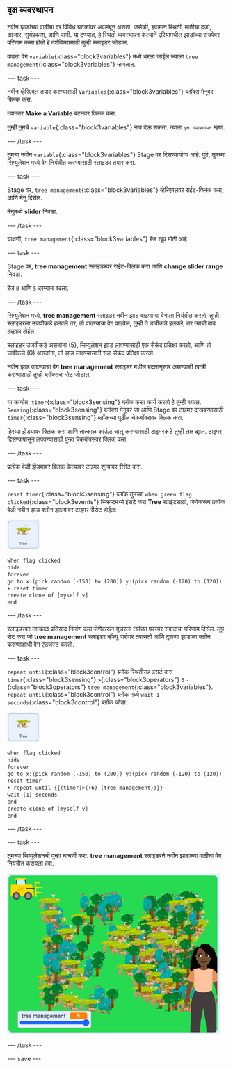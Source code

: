 ## वृक्ष व्यवस्थापन

नवीन झाडांच्या वाढीचा दर विविध घटकांवर अवलंबून असतो, जसेकी, हवामान स्थिती, मातीचा दर्जा, आजार, सुर्यप्रकाश, आणि पाणी. या टप्प्यात, हे स्थिती व्यवस्थापन केल्याने एरियामधील झाडांच्या संख्येवर परिणाम कसा होतो हे दर्शविण्यासाठी तुम्ही स्लाइडर जोडाल.

वाढता वेग `variable`{:class="block3variables"} मध्ये धरला जाईल ज्याला `tree management`{:class="block3variables"} म्हणतात.

--- task ---

नवीन व्हेरिएबल तयार करण्यासाठी `Variables`{:class="block3variables"} ब्लॉक्स मेनूवर क्लिक करा.

त्यानंतर **Make a Variable** बटनवर क्लिक करा.

तुम्ही तुमचे `variable`{:class="block3variables"} नाव देऊ शकता. त्याला `वृक्ष व्यवस्थापन` म्हणा.

--- /task ---

तुमचा नवीन `variable`{:class="block3variables"} Stage वर दिसण्यायोग्य आहे. पुढे, तुमच्या सिम्युलेशन मध्ये वेग नियंत्रीत करण्यासाठी स्लाइडर तयार करा.

--- task ---

Stage वर, `tree management`{:class="block3variables"} व्हेरिएबलवर राईट-क्लिक करा, आणि मेनू दिसेल.

मेनूमध्ये **slider** निवडा.

--- /task ---

याक्षणी, `tree management`{:class="block3variables"} रेंज खूप मोठी आहे.

--- task ---

Stage वर, **tree management** स्लाइडरवर राईट-क्लिक करा आणि **change slider range** निवडा.

रेंज `0` आणि `5` दरम्यान बदला.

--- /task ---

सिम्युलेशन मध्ये, **tree management** स्लाइडर नवीन झाड वाढणाऱ्या वेगाला नियंत्रीत करतो. तुम्ही स्लाइडरला उजवीकडे हलवले तर, तो वाढण्याचा वेग वाढवेल; तुम्ही ते डावीकडे हलवले, तर त्याची वाढ हळूवार होईल.

स्लाइडर उजवीकडे असतांना (5), सिम्युलेशन झाड लावण्यासाठी एक सेकंद प्रतिक्षा करतो, आणि तो डावीकडे (0) असतांना, तो झाड लावण्यासाठी सहा सेकंद प्रतिक्षा करतो.

नवीन झाड वाढण्याचा वेग **tree management** स्लाइडर मधील बदलानूसार असण्याची खात्री करण्यासाठी तुम्ही ब्लॉक्सचा सेट जोडाल.

--- task ---

या कार्यात, `timer`{:class="block3sensing"} ब्लॉक कसा कार्य करतो हे तुम्ही बघाल. `Sensing`{:class="block3sensing"} ब्लॉक्स मेनूवर जा आणि Stage वर टाइमर दाखवण्यासाठी `timer`{:class="block3sensing"} ब्लॉकच्या पुढील चेकबॉक्सवर क्लिक करा.

हिरव्या झेंड्यावर क्लिक करा आणि तात्काळ काऊंट चालू करण्यासाठी टाइमरकडे तुम्ही लक्ष द्याल. टाइमर दिसण्यापासून लपवण्यासाठी पुन्हा चेकबॉक्सवर क्लिक करा.

--- /task ---

प्रत्येक वेळी झेंड्यावर क्लिक केल्यावर टाइमर शून्यावर रीसेट करा.

--- task ---

`reset timer`{:class="block3sensing"} ब्लॉक तुमच्या `when green flag clicked`{:class="block3events"} स्क्रिप्टमध्ये इंसर्ट करा **Tree** स्प्राईटसाठी, जेणेकरून प्रत्येक वेळी नवीन झाड क्लोन झाल्यावर टाइमर रीसेट होईल:

![Tree स्प्राईटची इमेज](images/tree-sprite.png)

```blocks3
when flag clicked
hide
forever
go to x:(pick random (-150) to (200)) y:(pick random (-120) to (120))
+ reset timer
create clone of [myself v]
end
```

--- /task ---

स्लाइडरवर तात्काळ प्रतिसाद निर्माण करा जेणेकरून यूजरला त्यांच्या परस्पर संवादाचा परिणाम दिसेल. लूप सेट करा जो **tree management** स्लाइडर व्हॅल्यू वारंवार तपासतो आणि दुसऱ्या झाडाला क्लोन करण्याआधी वेग ऍडजस्ट करतो.

--- task ---

`repeat until`{:class="block3control"} ब्लॉक स्थितीसह इंसर्ट करा `timer`{:class="block3sensing"} `>`{:class="block3operators"} `6` `-`{:class="block3operators"} `tree management`{:class="block3variables"}.  `repeat until`{:class="block3control"} ब्लॉक मध्ये `wait 1 seconds`{:class="block3control"} ब्लॉक जोडा:

![Tree स्प्राईटची इमेज](images/tree-sprite.png)

```blocks3
when flag clicked
hide
forever
go to x:(pick random (-150) to (200)) y:(pick random (-120) to (120))
reset timer
+ repeat until {{(timer)>((6)-(tree management))}}
wait (1) seconds
end
create clone of [myself v]
end
```

--- /task ---

--- task ---

तुमच्या सिम्युलेशनची पुन्हा चाचणी करा. **tree management** स्लाइडरने नवीन झाडाच्या वाढीचा वेग नियंत्रीत करायला हवा.

![भरलेल्या जंगलाची इमेज](images/busy-forest.png)

--- /task ---

--- save ---
